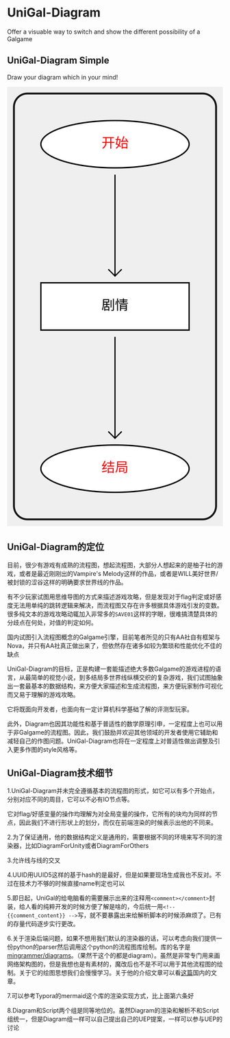 # UniGal-Diagram
Offer a visuable way to switch and show the different possibility of a Galgame

## UniGal-Diagram Simple

Draw your diagram which in your mind!

![](Simple/Simple_HelloWorld/Diagram_simple_SVG.svg)

## UniGal-Diagram的定位

目前，很少有游戏有成熟的流程图，想起流程图，大部分人想起来的是柚子社的游戏，或者是最近刚刚出的Vampire's Melody这样的作品，或者是WILL美好世界/被封锁的涩谷这样的明确要求世界线的作品。

有不少玩家试图用思维导图的方式来描述游戏攻略，但是发现对于flag判定或好感度无法用单纯的跳转逻辑来解决，而流程图又存在许多根据具体游戏引发的变数。很多纯文本的游戏攻略动辄加入非常多的```SAVE01```这样的字眼，很难搞清楚具体的分歧点在何处，对值的判定如何。

国内试图引入流程图概念的Galgame引擎，目前笔者所见的只有AA社自有框架与Nova，并只有AA社真正做出来了，但依然存在诸多如较为繁琐和性能优化不佳的缺点

UniGal-Diagram的目标，正是构建一套能描述绝大多数Galgame的游戏进程的语言，从最简单的视觉小说，到多结局多世界线纵横交织的复杂游戏，我们试图抽象出一套最基本的数据结构，来方便大家描述和生成流程图，来方便玩家制作可视化而又易于理解的游戏攻略。

它将既面向开发者，也面向有一定计算机科学基础了解的评测型玩家。

此外，Diagram也因其功能性和基于普适性的数学原理引申，一定程度上也可以用于非Galgame的流程图。因此，我们鼓励并欢迎其他领域的开发者使用它辅助和减轻自己的作图问题。UniGal-Diagram也将在一定程度上对普适性做出调整及引入更多作图的style风格等。

## UniGal-Diagram技术细节

1.UniGal-Diagram并未完全遵循基本的流程图的形式，如它可以有多个开始点，分别对应不同的周目，它可以不必有IO节点等。

它对flag/好感变量的操作均理解为对全局变量的操作，它所有的块均为同样的节点，因此我们不进行形状上的划分，而仅在前端渲染的时候表示出他的不同来。

2.为了保证通用，他的数据结构定义是通用的，需要根据不同的环境来写不同的渲染器，比如DiagramForUnity或者DiagramForOthers

3.允许线与线的交叉

4.UUID用UUID5这样的基于hash的是最好，但是如果要现场生成我也不反对。不过在技术力不够的时候直接name判定也可以

5.即日起，UniGal的给电脑看的需要展示出来的注释用```<comment></comment>```封装，给人看的纯粹开发的时候方便了解是啥的，今后统一用```<!-- {{comment_content}} -->```写，就不要暴露出来给解析脚本的时候添麻烦了。已有的存量代码逐步实行更改。

6.关于渲染后端问题，如果不想用我们默认的渲染器的话，可以考虑向我们提供一份python的parser然后调用这个python的流程图库绘制。库的名字是[mingrammer/diagrams](https://github.com/mingrammer/diagrams)。（果然干这个的都是diagram）。虽然是非常专门用来画网络架构图的，但是我想也是有素材的，魔改后也不是不可以用于其他流程图的绘制。关于它的绘图思想我们会慢慢学习。关于他的介绍文章可以看[这篇](https://mp.weixin.qq.com/s/IuZ7ihksOGzgpLTKqKcw1Q
)国内的文章。

7.可以参考Typora的mermaid这个库的渲染实现方式，比上面第六条好

8.Diagram和Script两个组是同等地位的。虽然Diagram的渲染和解析不和Script组统一，但是Diagram组一样可以自己提出自己的UEP提案，一样可以参与UEP的讨论